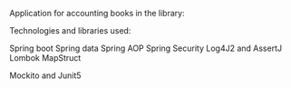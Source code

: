 Application for accounting books in the library:

Technologies and libraries used:

Spring boot
Spring data
Spring AOP 
Spring Security
Log4J2 and AssertJ
Lombok
MapStruct

Mockito and Junit5

